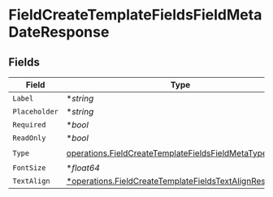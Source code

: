 # FieldCreateTemplateFieldsFieldMetaDateResponse


## Fields

| Field                                                                                                                             | Type                                                                                                                              | Required                                                                                                                          | Description                                                                                                                       |
| --------------------------------------------------------------------------------------------------------------------------------- | --------------------------------------------------------------------------------------------------------------------------------- | --------------------------------------------------------------------------------------------------------------------------------- | --------------------------------------------------------------------------------------------------------------------------------- |
| `Label`                                                                                                                           | **string*                                                                                                                         | :heavy_minus_sign:                                                                                                                | N/A                                                                                                                               |
| `Placeholder`                                                                                                                     | **string*                                                                                                                         | :heavy_minus_sign:                                                                                                                | N/A                                                                                                                               |
| `Required`                                                                                                                        | **bool*                                                                                                                           | :heavy_minus_sign:                                                                                                                | N/A                                                                                                                               |
| `ReadOnly`                                                                                                                        | **bool*                                                                                                                           | :heavy_minus_sign:                                                                                                                | N/A                                                                                                                               |
| `Type`                                                                                                                            | [operations.FieldCreateTemplateFieldsFieldMetaTypeDate](../../models/operations/fieldcreatetemplatefieldsfieldmetatypedate.md)    | :heavy_check_mark:                                                                                                                | N/A                                                                                                                               |
| `FontSize`                                                                                                                        | **float64*                                                                                                                        | :heavy_minus_sign:                                                                                                                | N/A                                                                                                                               |
| `TextAlign`                                                                                                                       | [*operations.FieldCreateTemplateFieldsTextAlignResponse4](../../models/operations/fieldcreatetemplatefieldstextalignresponse4.md) | :heavy_minus_sign:                                                                                                                | N/A                                                                                                                               |